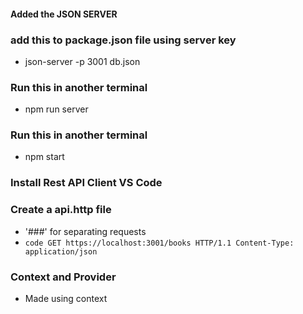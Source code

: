 #### Added the JSON SERVER

### add this to package.json file using server key
- json-server -p 3001 db.json

### Run this in another terminal
- npm run server

### Run this in another terminal
- npm start

### Install Rest API Client VS Code
### Create a api.http file
- '###' for separating requests
- `code
    GET https://localhost:3001/books HTTP/1.1
    Content-Type: application/json
  `


### Context and Provider
- Made using context